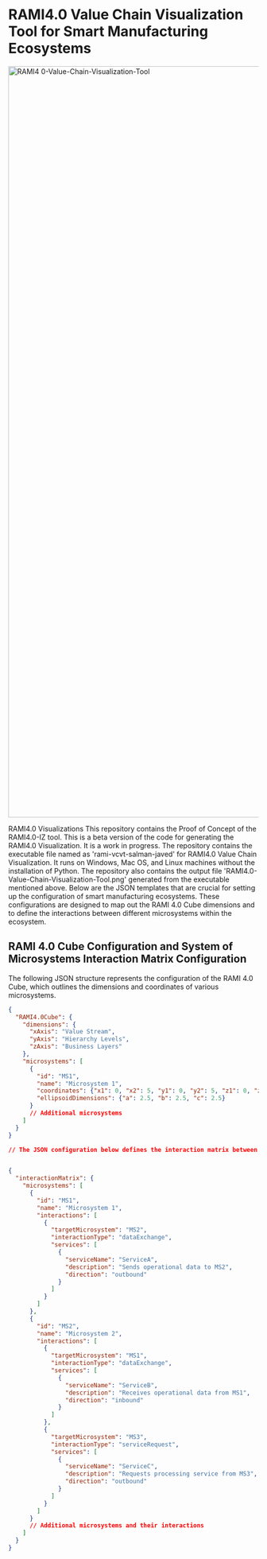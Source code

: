 # RAMI4.0 Value Chain Visualization Tool for Smart Manufacturing Ecosystems

<img width="1512" alt="RAMI4 0-Value-Chain-Visualization-Tool" src="https://github.com/javedsalman/RAMI4.0-VIZ/assets/71730474/b0ff3bcc-75cd-4b8b-afd7-e1b8ff25ebf0">

RAMI4.0 Visualizations
This repository contains the Proof of Concept of the RAMI4.0-IZ tool. 
This is a beta version of the code for generating the RAMI4.0 Visualization. It is a work in progress.
The repository contains the executable file named as 'rami-vcvt-salman-javed' for RAMI4.0 Value Chain Visualization. It runs on Windows, Mac OS, and Linux machines without the installation of Python.
The repository also contains the output file 'RAMI4.0-Value-Chain-Visualization-Tool.png' generated from the executable mentioned above.
Below are the JSON templates that are crucial for setting up the configuration of smart manufacturing ecosystems. These configurations are designed to map out the RAMI 4.0 Cube dimensions and to define the interactions between different microsystems within the ecosystem.

## RAMI 4.0 Cube Configuration and System of Microsystems Interaction Matrix Configuration


The following JSON structure represents the configuration of the RAMI 4.0 Cube, which outlines the dimensions and coordinates of various microsystems.

```json
{
  "RAMI4.0Cube": {
    "dimensions": {
      "xAxis": "Value Stream",
      "yAxis": "Hierarchy Levels",
      "zAxis": "Business Layers"
    },
    "microsystems": [
      {
        "id": "MS1",
        "name": "Microsystem 1",
        "coordinates": {"x1": 0, "x2": 5, "y1": 0, "y2": 5, "z1": 0, "z2": 5},
        "ellipsoidDimensions": {"a": 2.5, "b": 2.5, "c": 2.5}
      }
      // Additional microsystems
    ]
  }
}

// The JSON configuration below defines the interaction matrix between microsystems. It specifies the type of interactions, the direction of services, and descriptions of those services.


{
  "interactionMatrix": {
    "microsystems": [
      {
        "id": "MS1",
        "name": "Microsystem 1",
        "interactions": [
          {
            "targetMicrosystem": "MS2",
            "interactionType": "dataExchange",
            "services": [
              {
                "serviceName": "ServiceA",
                "description": "Sends operational data to MS2",
                "direction": "outbound"
              }
            ]
          }
        ]
      },
      {
        "id": "MS2",
        "name": "Microsystem 2",
        "interactions": [
          {
            "targetMicrosystem": "MS1",
            "interactionType": "dataExchange",
            "services": [
              {
                "serviceName": "ServiceB",
                "description": "Receives operational data from MS1",
                "direction": "inbound"
              }
            ]
          },
          {
            "targetMicrosystem": "MS3",
            "interactionType": "serviceRequest",
            "services": [
              {
                "serviceName": "ServiceC",
                "description": "Requests processing service from MS3",
                "direction": "outbound"
              }
            ]
          }
        ]
      }
      // Additional microsystems and their interactions
    ]
  }
}

